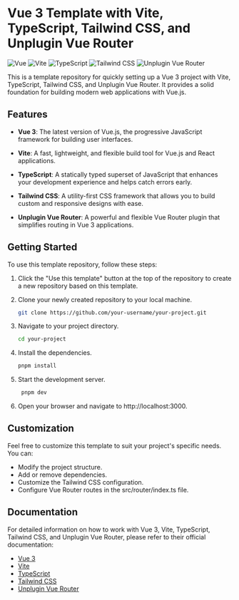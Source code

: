 # Vue 3 Template with Vite, TypeScript, Tailwind CSS, and Unplugin Vue Router

![Vue](https://img.shields.io/badge/Vue-3.x-green.svg)
![Vite](https://img.shields.io/badge/Vite-2.x-blue.svg)
![TypeScript](https://img.shields.io/badge/TypeScript-4.x-blue.svg)
![Tailwind CSS](https://img.shields.io/badge/Tailwind%20CSS-2.x-orange.svg)
![Unplugin Vue Router](https://img.shields.io/badge/Unplugin%20Vue%20Router-2.x-yellow.svg)

This is a template repository for quickly setting up a Vue 3 project with Vite, TypeScript, Tailwind CSS, and Unplugin Vue Router. It provides a solid foundation for building modern web applications with Vue.js.

## Features

- **Vue 3**: The latest version of Vue.js, the progressive JavaScript framework for building user interfaces.

- **Vite**: A fast, lightweight, and flexible build tool for Vue.js and React applications.

- **TypeScript**: A statically typed superset of JavaScript that enhances your development experience and helps catch errors early.

- **Tailwind CSS**: A utility-first CSS framework that allows you to build custom and responsive designs with ease.

- **Unplugin Vue Router**: A powerful and flexible Vue Router plugin that simplifies routing in Vue 3 applications.

## Getting Started

To use this template repository, follow these steps:

1. Click the "Use this template" button at the top of the repository to create a new repository based on this template.

2. Clone your newly created repository to your local machine.

   ```bash
   git clone https://github.com/your-username/your-project.git
   ```

3. Navigate to your project directory.

   ```bash
   cd your-project
   ```

4. Install the dependencies.

   ```bash
   pnpm install
   ```

5. Start the development server.

   ```bash
    pnpm dev
   ```

6. Open your browser and navigate to http://localhost:3000.

## Customization

Feel free to customize this template to suit your project's specific needs. You can:

- Modify the project structure.
- Add or remove dependencies.
- Customize the Tailwind CSS configuration.
- Configure Vue Router routes in the src/router/index.ts file.

## Documentation

For detailed information on how to work with Vue 3, Vite, TypeScript, Tailwind CSS, and Unplugin Vue Router, please refer to their official documentation:

- [Vue 3](https://v3.vuejs.org/)
- [Vite](https://vitejs.dev/)
- [TypeScript](https://www.typescriptlang.org/)
- [Tailwind CSS](https://tailwindcss.com/)
- [Unplugin Vue Router](https://github.com/posva/unplugin-vue-router)
